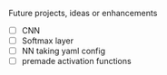 Future projects, ideas or enhancements

- [ ] CNN
- [ ] Softmax layer
- [ ] NN taking yaml config
- [ ] premade activation functions
